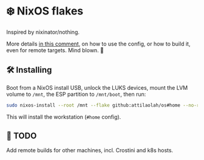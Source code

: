 # ❄️ NixOS flakes

Inspired by nixinator/nothing.

[nixinator/nothing]: ahttps://github.com/nixinator/nothing.

More details [in this comment][1], on how to use the config, or how to build it, even for remote targets. Mind blown. 🤯

[1]: https://discourse.nixos.org/t/proper-way-to-build-a-remote-system-with-flakes/17661/12

## 🛠️ Installing

Boot from a NixOS install USB, unlock the LUKS devices, mount the LVM volume to `/mnt`, the ESP partition to `/mnt/boot`, then run:

```sh
sudo nixos-install --root /mnt --flake github:attilaolah/os#home --no-root-password
```

This will install the workstation (`#home` config).

## 🚧 TODO

Add remote builds for other machines, incl. Crostini and k8s hosts.

